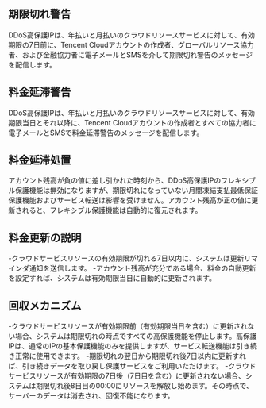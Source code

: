 ## 期限切れ警告
DDoS高保護IPは、年払いと月払いのクラウドリソースサービスに対して、有効期限の7日前に、Tencent Cloudアカウントの作成者、グローバルリソース協力者、および金融協力者に電子メールとSMSを介して期限切れ警告のメッセージを配信します。

## 料金延滞警告
DDoS高保護IPは、年払いと月払いのクラウドリソースサービスに対して、有効期限当日とそれ以降に、Tencent Cloudアカウントの作成者とすべての協力者に電子メールとSMSで料金延滞警告のメッセージを配信します。

## 料金延滞処置
アカウント残高が負の値に差し引かれた時刻から、DDoS高保護IPのフレキシブル保護機能は無効になりますが、期限切れになっていない月間凍結支払最低保証保護機能およびサービス転送は影響を受けません。アカウント残高が正の値に更新されると、フレキシブル保護機能は自動的に復元されます。

## 料金更新の説明

-クラウドサービスリソースの有効期限が切れる7日以内に、システムは更新リマインダ通知を送信します。
-アカウント残高が充分である場合、料金の自動更新を設定すれば、システムは有効期限当日に自動的に更新されます。

## 回収メカニズム
-クラウドサービスリソースが有効期限前（有効期限当日を含む）に更新されない場合、システムは期限切れの時点ですべての高保護機能を停止します。高保護IPは、通常のIPの基本保護機能のみを提供しますが、サービス転送機能は引き続き正常に使用できます。
-期限切れの翌日から期限切れ後7日以内に更新すれば、引き続きデータを取り戻し保護サービスをご利用いただけます。
-クラウドサービスリソースが有効期限の7日後（7日目を含む）に更新されない場合、システムは期限切れ後8日目の00:00にリソースを解放し始めます。その時点で、サーバーのデータは消去され、回復不能になります。


